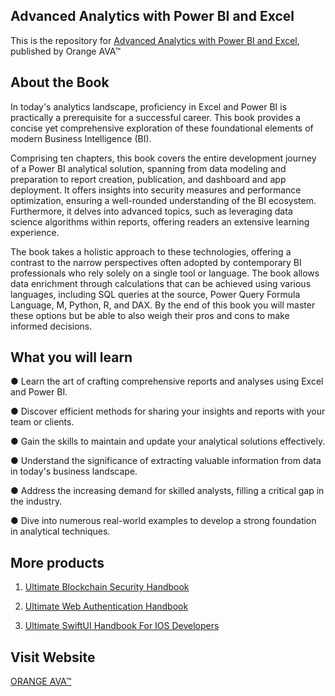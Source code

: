 ## Advanced Analytics with Power BI and Excel

This is the repository for [Advanced Analytics with Power BI and Excel](https://orangeava.com/products/advanced-analytics-with-power-bi-and-excel), published by Orange AVA™


## About the Book
In today's analytics landscape, proficiency in Excel and Power BI is practically a prerequisite for a successful career. This book provides a concise yet comprehensive exploration of these foundational elements of modern Business Intelligence (BI).

Comprising ten chapters, this book covers the entire development journey of a Power BI analytical solution, spanning from data modeling and preparation to report creation, publication, and dashboard and app deployment. It offers insights into security measures and performance optimization, ensuring a well-rounded understanding of the BI ecosystem. Furthermore, it delves into advanced topics, such as leveraging data science algorithms within reports, offering readers an extensive learning experience. 

The book takes a holistic approach to these technologies, offering a contrast to the narrow perspectives often adopted by contemporary BI professionals who rely solely on a single tool or language. The book allows data enrichment through calculations that can be achieved using various languages, including SQL queries at the source, Power Query Formula Language, M, Python, R, and DAX. By the end of this book you will master these options but be able to also weigh their pros and cons to make informed decisions.


## What you will learn

● Learn the art of crafting comprehensive reports and analyses using Excel and Power BI.

● Discover efficient methods for sharing your insights and reports with your team or clients.

● Gain the skills to maintain and update your analytical solutions effectively.

● Understand the significance of extracting valuable information from data in today's business landscape.

● Address the increasing demand for skilled analysts, filling a critical gap in the industry.

● Dive into numerous real-world examples to develop a strong foundation in analytical techniques.

## More products
1. [Ultimate Blockchain Security Handbook](https://orangeava.com/products/ultimate-blockchain-security-handbook)

2. [Ultimate Web Authentication Handbook](https://orangeava.com/products/ultimate-web-authentication-handbook)

3. [Ultimate SwiftUI Handbook For IOS Developers](https://orangeava.com/products/ultimate-swiftui-handbook-for-ios-developers)

## Visit Website 
[ORANGE AVA™](https://orangeava.com)
